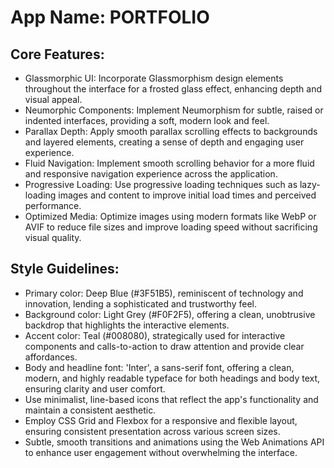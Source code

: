 # **App Name**: PORTFOLIO

## Core Features:

- Glassmorphic UI: Incorporate Glassmorphism design elements throughout the interface for a frosted glass effect, enhancing depth and visual appeal.
- Neumorphic Components: Implement Neumorphism for subtle, raised or indented interfaces, providing a soft, modern look and feel.
- Parallax Depth: Apply smooth parallax scrolling effects to backgrounds and layered elements, creating a sense of depth and engaging user experience.
- Fluid Navigation: Implement smooth scrolling behavior for a more fluid and responsive navigation experience across the application.
- Progressive Loading: Use progressive loading techniques such as lazy-loading images and content to improve initial load times and perceived performance.
- Optimized Media: Optimize images using modern formats like WebP or AVIF to reduce file sizes and improve loading speed without sacrificing visual quality.

## Style Guidelines:

- Primary color: Deep Blue (#3F51B5), reminiscent of technology and innovation, lending a sophisticated and trustworthy feel.
- Background color: Light Grey (#F0F2F5), offering a clean, unobtrusive backdrop that highlights the interactive elements.
- Accent color: Teal (#008080), strategically used for interactive components and calls-to-action to draw attention and provide clear affordances.
- Body and headline font: 'Inter', a sans-serif font, offering a clean, modern, and highly readable typeface for both headings and body text, ensuring clarity and user comfort.
- Use minimalist, line-based icons that reflect the app's functionality and maintain a consistent aesthetic.
- Employ CSS Grid and Flexbox for a responsive and flexible layout, ensuring consistent presentation across various screen sizes.
- Subtle, smooth transitions and animations using the Web Animations API to enhance user engagement without overwhelming the interface.